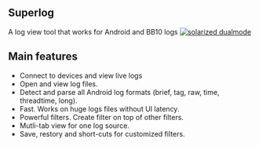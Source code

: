## Superlog
A log view tool that works for Android and BB10 logs
[![solarized dualmode](https://github.com/wangfei1975/superlog/raw/master/screenshots/superlog.png)](#features)

## Main features
 * Connect to devices and view live logs
 * Open and view log files. 
 * Detect and parse all Android log formats (brief, tag, raw, time, threadtime, long).
 * Fast. Works on huge logs files without UI latency.
 * Powerful filters. Create filter on top of other filters.
 * Mutli-tab view for one log source.
 * Save, restory and short-cuts for customized filters.

